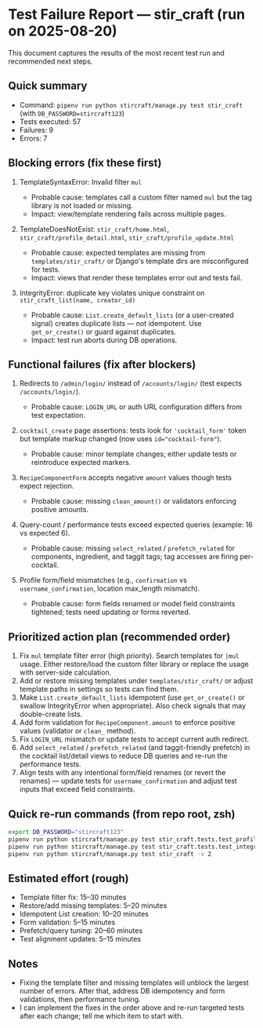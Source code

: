 # Test Failure Report — stir_craft (run on 2025-08-20)

This document captures the results of the most recent test run and recommended next steps.

## Quick summary
- Command: `pipenv run python stircraft/manage.py test stir_craft` (with `DB_PASSWORD=stircraft123`)
- Tests executed: 57
- Failures: 9
- Errors: 7

## Blocking errors (fix these first)
1. TemplateSyntaxError: Invalid filter `mul`
   - Probable cause: templates call a custom filter named `mul` but the tag library is not loaded or missing.
   - Impact: view/template rendering fails across multiple pages.

2. TemplateDoesNotExist: `stir_craft/home.html`, `stir_craft/profile_detail.html`, `stir_craft/profile_update.html`
   - Probable cause: expected templates are missing from `templates/stir_craft/` or Django's template dirs are misconfigured for tests.
   - Impact: views that render these templates error out and tests fail.

3. IntegrityError: duplicate key violates unique constraint on `stir_craft_list(name, creator_id)`
   - Probable cause: `List.create_default_lists` (or a user-created signal) creates duplicate lists — not idempotent. Use `get_or_create()` or guard against duplicates.
   - Impact: test run aborts during DB operations.

## Functional failures (fix after blockers)
1. Redirects to `/admin/login/` instead of `/accounts/login/` (test expects `/accounts/login/`).
   - Probable cause: `LOGIN_URL` or auth URL configuration differs from test expectation.

2. `cocktail_create` page assertions: tests look for `'cocktail_form'` token but template markup changed (now uses `id="cocktail-form"`).
   - Probable cause: minor template changes; either update tests or reintroduce expected markers.

3. `RecipeComponentForm` accepts negative `amount` values though tests expect rejection.
   - Probable cause: missing `clean_amount()` or validators enforcing positive amounts.

4. Query-count / performance tests exceed expected queries (example: 16 vs expected 6).
   - Probable cause: missing `select_related` / `prefetch_related` for components, ingredient, and taggit tags; tag accesses are firing per-cocktail.

5. Profile form/field mismatches (e.g., `confirmation` vs `username_confirmation`, location max_length mismatch).
   - Probable cause: form fields renamed or model field constraints tightened; tests need updating or forms reverted.

## Prioritized action plan (recommended order)
1. Fix `mul` template filter error (high priority). Search templates for `|mul` usage. Either restore/load the custom filter library or replace the usage with server-side calculation.
2. Add or restore missing templates under `templates/stir_craft/` or adjust template paths in settings so tests can find them.
3. Make `List.create_default_lists` idempotent (use `get_or_create()` or swallow IntegrityError when appropriate). Also check signals that may double-create lists.
4. Add form validation for `RecipeComponent.amount` to enforce positive values (validator or `clean_` method).
5. Fix `LOGIN_URL` mismatch or update tests to accept current auth redirect.
6. Add `select_related` / `prefetch_related` (and taggit-friendly prefetch) in the cocktail list/detail views to reduce DB queries and re-run the performance tests.
7. Align tests with any intentional form/field renames (or revert the renames) — update tests for `username_confirmation` and adjust test inputs that exceed field constraints.

## Quick re-run commands (from repo root, zsh)
```bash
export DB_PASSWORD="stircraft123"
pipenv run python stircraft/manage.py test stir_craft.tests.test_profile_views.GeneralViewTest.test_home_view -v 2
pipenv run python stircraft/manage.py test stir_craft.tests.test_integration.CocktailPerformanceTest.test_cocktail_index_query_efficiency -v 2
pipenv run python stircraft/manage.py test stir_craft -v 2
```

## Estimated effort (rough)
- Template filter fix: 15–30 minutes
- Restore/add missing templates: 5–20 minutes
- Idempotent List creation: 10–20 minutes
- Form validation: 5–15 minutes
- Prefetch/query tuning: 20–60 minutes
- Test alignment updates: 5–15 minutes

## Notes
- Fixing the template filter and missing templates will unblock the largest number of errors. After that, address DB idempotency and form validations, then performance tuning.
- I can implement the fixes in the order above and re-run targeted tests after each change; tell me which item to start with.
